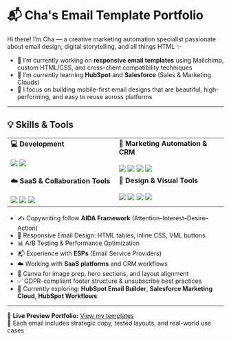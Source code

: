 # 📬 Cha's Email Template Portfolio

Hi there! I’m Cha — a creative marketing automation specialist passionate about email design, digital storytelling, and all things HTML ✨

- 🔭 I’m currently working on **responsive email templates** using Mailchimp, custom HTML/CSS, and cross-client compatibility techniques  
- 🌱 I’m currently learning **HubSpot** and **Salesforce** (Sales & Marketing Clouds)  
- 🎯 I focus on building mobile-first email designs that are beautiful, high-performing, and easy to reuse across platforms  

---

## 💡 Skills & Tools

<table>
  <tr>
    <td valign="top" width="50%">
      <strong>💻 Development</strong><br/><br/>
      <img src="https://img.shields.io/badge/HTML5-e34f26?logo=html5&logoColor=white" />
      <img src="https://img.shields.io/badge/CSS3-1572B6?logo=css3&logoColor=white" />
    </td>
    <td valign="top" width="50%">
      <strong>🧠 Marketing Automation & CRM</strong><br/><br/>
      <img src="https://img.shields.io/badge/Marketo-purple?logo=marketo&logoColor=white" />
      <img src="https://img.shields.io/badge/Mailchimp-ffe01b?logo=mailchimp&logoColor=black" />
      <img src="https://img.shields.io/badge/HubSpot-fd7e14?logo=hubspot&logoColor=white" />
      <img src="https://img.shields.io/badge/Salesforce-00A1E0?logo=salesforce&logoColor=white" />
    </td>
  </tr>
  <tr>
    <td valign="top" width="50%">
      <strong>☁️ SaaS & Collaboration Tools</strong><br/><br/>
      <img src="https://img.shields.io/badge/Google%20Workspace-4285F4?logo=google&logoColor=white" />
      <img src="https://img.shields.io/badge/Google%20Cloud-4285F4?logo=googlecloud&logoColor=white" />
      <img src="https://img.shields.io/badge/Asana-273347?logo=asana&logoColor=f06a6a" />
    </td>
    <td valign="top" width="50%">
      <strong>🎨 Design & Visual Tools</strong><br/><br/>
      <img src="https://img.shields.io/badge/Canva-00C4CC?logo=canva&logoColor=white" />
      <img src="https://img.shields.io/badge/Figma-F24E1E?logo=figma&logoColor=white" />
      <img src="https://img.shields.io/badge/Photoshop-31A8FF?logo=adobephotoshop&logoColor=white" />
      <img src="https://img.shields.io/badge/Illustrator-FF9A00?logo=adobeillustrator&logoColor=white" />
    </td>
  </tr>
</table>


- ✍️ Copywriting follow **AIDA Framework** (Attention–Interest–Desire–Action)  
- 📧 Responsive Email Design: HTML tables, inline CSS, VML buttons  
- 📊 A/B Testing & Performance Optimization  
- 📬 Experience with **ESPs** (Email Service Providers)  
- ☁️ Working with **SaaS platforms** and CRM workflows  
- 🧩 Canva for image prep, hero sections, and layout alignment  
- ✅ GDPR-compliant footer structure & unsubscribe best practices  
- 🧠 Currently exploring: **HubSpot Email Builder**, **Salesforce Marketing Cloud**, **HubSpot Workflows**

---

📂 **Live Preview Portfolio:** [View my templates](https://ccharoensuk.github.io/ccharoensuk-email-templates-portfolio/)  
📩 Each email includes strategic copy, tested layouts, and real-world use cases
